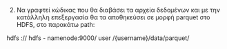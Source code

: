2. Να γραφτεί κώδικας που θα διαβάσει τα αρχεία δεδομένων και με την κατάλληλη επεξεργασία
θα τα αποθηκεύσει σε μορφή parquet στο HDFS, στο παρακάτω path:

  hdfs :// hdfs - namenode:9000/ user /{username}/data/parquet/


